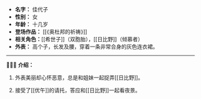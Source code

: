 
- **名字：** 佳代子
- **性别：** 女
- **年龄：** 十几岁
- **登场作品：** [[《奥杜邦的祈祷》]]
- **相关角色：**[[希世子]]（双胞胎），[[日比野]]（倾慕者）
- **外表：** 高个子，长发及腰，穿着一条非常合身的灰色连衣裙。

---

🧑‍🤝‍🧑 **介绍：** 

1. 外表美丽却心怀恶意，总是和姐妹一起捉弄[[日比野]]。

2. 接受了[[优午]]的请托，答应和[[日比野]]一起看夜景。